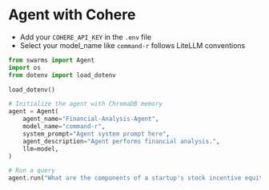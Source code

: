 # Agent with Cohere

- Add your `COHERE_API_KEY` in the `.env` file
- Select your model_name like `command-r` follows LiteLLM conventions


```python
from swarms import Agent
import os
from dotenv import load_dotenv

load_dotenv()

# Initialize the agent with ChromaDB memory
agent = Agent(
    agent_name="Financial-Analysis-Agent",
    model_name="command-r",
    system_prompt="Agent system prompt here",
    agent_description="Agent performs financial analysis.",
    llm=model,
)

# Run a query
agent.run("What are the components of a startup's stock incentive equity plan?")
```
